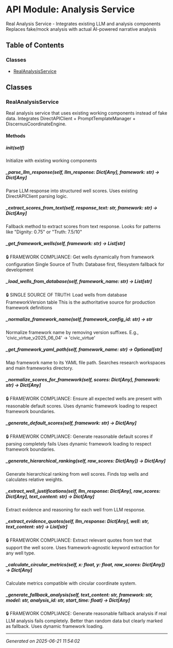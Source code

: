 # API Module: Analysis Service

Real Analysis Service - Integrates existing LLM and analysis components
Replaces fake/mock analysis with actual AI-powered narrative analysis

## Table of Contents

### Classes
- [RealAnalysisService](#realanalysisservice)

## Classes

### RealAnalysisService

Real analysis service that uses existing working components instead of fake data.
Integrates DirectAPIClient + PromptTemplateManager + DiscernusCoordinateEngine.

#### Methods

##### __init__(self)
Initialize with existing working components

##### _parse_llm_response(self, llm_response: Dict[Any], framework: str) -> Dict[Any]
Parse LLM response into structured well scores.
Uses existing DirectAPIClient parsing logic.

##### _extract_scores_from_text(self, response_text: str, framework: str) -> Dict[Any]
Fallback method to extract scores from text response.
Looks for patterns like "Dignity: 0.75" or "Truth: 7.5/10"

##### _get_framework_wells(self, framework: str) -> List[str]
🔒 FRAMEWORK COMPLIANCE: Get wells dynamically from framework configuration
Single Source of Truth: Database first, filesystem fallback for development

##### _load_wells_from_database(self, framework_name: str) -> List[str]
🔒 SINGLE SOURCE OF TRUTH: Load wells from database FrameworkVersion table
This is the authoritative source for production framework definitions

##### _normalize_framework_name(self, framework_config_id: str) -> str
Normalize framework name by removing version suffixes.
E.g., 'civic_virtue_v2025_06_04' -> 'civic_virtue'

##### _get_framework_yaml_path(self, framework_name: str) -> Optional[str]
Map framework name to its YAML file path.
Searches research workspaces and main frameworks directory.

##### _normalize_scores_for_framework(self, scores: Dict[Any], framework: str) -> Dict[Any]
🔒 FRAMEWORK COMPLIANCE: Ensure all expected wells are present with reasonable default scores.
Uses dynamic framework loading to respect framework boundaries.

##### _generate_default_scores(self, framework: str) -> Dict[Any]
🔒 FRAMEWORK COMPLIANCE: Generate reasonable default scores if parsing completely fails
Uses dynamic framework loading to respect framework boundaries.

##### _generate_hierarchical_ranking(self, raw_scores: Dict[Any]) -> Dict[Any]
Generate hierarchical ranking from well scores.
Finds top wells and calculates relative weights.

##### _extract_well_justifications(self, llm_response: Dict[Any], raw_scores: Dict[Any], text_content: str) -> Dict[Any]
Extract evidence and reasoning for each well from LLM response.

##### _extract_evidence_quotes(self, llm_response: Dict[Any], well: str, text_content: str) -> List[str]
🔒 FRAMEWORK COMPLIANCE: Extract relevant quotes from text that support the well score.
Uses framework-agnostic keyword extraction for any well type.

##### _calculate_circular_metrics(self, x: float, y: float, raw_scores: Dict[Any]) -> Dict[Any]
Calculate metrics compatible with circular coordinate system.

##### _generate_fallback_analysis(self, text_content: str, framework: str, model: str, analysis_id: str, start_time: float) -> Dict[Any]
🔒 FRAMEWORK COMPLIANCE: Generate reasonable fallback analysis if real LLM analysis fails completely.
Better than random data but clearly marked as fallback. Uses dynamic framework loading.

---

*Generated on 2025-06-21 11:54:02*